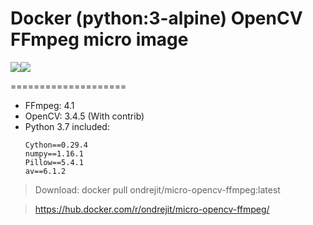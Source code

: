 # Docker (python:3-alpine) OpenCV FFmpeg micro image
[![](https://images.microbadger.com/badges/version/ondrejit/micro-opencv-ffmpeg.svg)](https://microbadger.com/images/ondrejit/micro-opencv-ffmpeg "Get your own version badge on microbadger.com")[![](https://images.microbadger.com/badges/image/ondrejit/micro-opencv-ffmpeg.svg)](https://microbadger.com/images/ondrejit/micro-opencv-ffmpeg "Get your own image badge on microbadger.com")

====================
  - FFmpeg: 4.1
  - OpenCV: 3.4.5 (With contrib)
  - Python 3.7 included:
	```
	Cython==0.29.4
	numpy==1.16.1
	Pillow==5.4.1
	av==6.1.2
	```

> Download: docker pull ondrejit/micro-opencv-ffmpeg:latest

> https://hub.docker.com/r/ondrejit/micro-opencv-ffmpeg/
